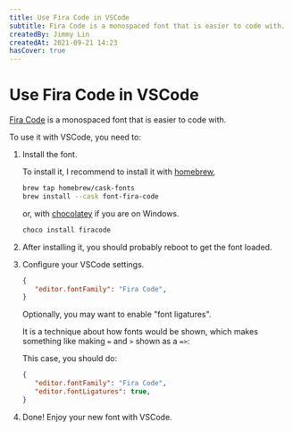 ```yaml
---
title: Use Fira Code in VSCode
subtitle: Fira Code is a monospaced font that is easier to code with.
createdBy: Jimmy Lin
createdAt: 2021-09-21 14:23
hasCover: true
---
```


# Use Fira Code in VSCode

[Fira Code](https://github.com/tonsky/FiraCode) is a monospaced font that is easier to code with.

To use it with VSCode, you need to:

1. Install the font.

   To install it, I recommend to install it with [homebrew](https://brew.sh/),

   ```bash
   brew tap homebrew/cask-fonts
   brew install --cask font-fira-code
   ```

   or, with [chocolatey](https://chocolatey.org/) if you are on Windows.

   ```cmd
   choco install firacode
   ```
2. After installing it, you should probably reboot to get the font loaded.

3. Configure your VSCode settings.

   ```json
   {
      "editor.fontFamily": "Fira Code",
   }
   ```

   Optionally, you may want to enable "font ligatures".
   
   It is a technique about how fonts would be shown, which makes something like making `=` and `>` shown as a `=>`:

   This case, you should do:

   ```json
   {
      "editor.fontFamily": "Fira Code",
      "editor.fontLigatures": true,
   }
   ```

4. Done! Enjoy your new font with VSCode.